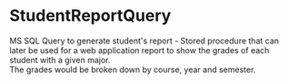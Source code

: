 # StudentReportQuery
MS SQL Query to generate student's report - 
Stored procedure that can later be used for a web application report to show the grades of each student with a given major.  
The grades would be broken down by course, year and semester.  


